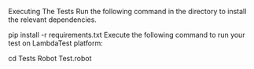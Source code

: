 Executing The Tests
Run the following command in the directory to install the relevant dependencies.

pip install -r requirements.txt
Execute the following command to run your test on LambdaTest platform:

cd Tests
Robot Test.robot
